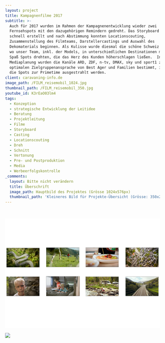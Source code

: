 ```yaml
---
layout: project
title: Kampagnenfilme 2017
subtitle: >-
  Auch für 2017 wurden im Rahmen der Kampagnenentwicklung wieder zwei
  Fernsehspots mit den dazugehörigen Remindern gedreht. Das Storyboard war
  schnell erstellt und nach Abstimmung konnten Locationscouting,
  Zusammenstellung des Filmteams, Darstellercastings und Auswahl des
  Dekomaterials beginnen. Als Kulisse wurde diesmal die schöne Schweiz bestimmt,
  wo unser Team, inkl. der Models, in unterschiedlichen Destinationen mit viel
  Spaß Spots drehten, die das Herz des Kunden höherschlagen ließen.  In der
  Mediaplanung wurden die Kanäle ARD, ZDF, n-tv, DMAX, sky und sport1 zur
  optimalen Zielgruppenansprache von Best Ager und Familien bestimmt, in denen
  die Spots zur Primetime ausgestrahlt werden.
client: caravaning-info.de
image_path: /FILM_reisemobil_1024.jpg
thumbnail_path: /FILM_reisemobil_350.jpg
youtube_id: K3rEaO03lm4
tags:
  - Konzeption
  - strategische Entwicklung der Leitidee
  - Beratung
  - Projektleitung
  - Filme
  - Storyboard
  - Casting
  - Locationscouting
  - Dreh
  - Schnitt
  - Vertonung
  - Pre- und Postproduktion
  - Media
  - Werbeerfolgskontrolle
_comments:
  layout: Bitte nicht verändern
  title: Überschrift
  image_path: Hauptbild des Projektes (Grösse 1024x576px)
  thumbnail_path: 'Kleineres Bild für Projekte-Übersicht (Grösse: 350x250px)'
---
```



&nbsp;

![](/uploads/versions/film-storyboard-1024x724---x0-0-1024-724-1024-724x---.jpg)

![](http://via.placeholder.com/1024x724)